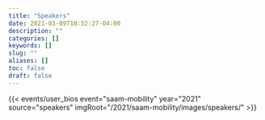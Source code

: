 ```yaml
---
title: "Speakers"
date: 2021-03-09T10:52:27-04:00
description: ""
categories: []
keywords: []
slug: ""
aliases: []
toc: false
draft: false
---
```


{{< events/user_bios event="saam-mobility" 	year="2021" source="speakers" imgRoot="/2021/saam-mobility/images/speakers/" >}}